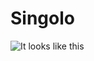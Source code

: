 # Singolo
![It looks like this](https://raw.githubusercontent.com/rolling-scopes-school/tasks/master/tasks/markups/level-2/singolo/singolo.jpg)
